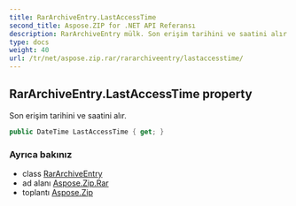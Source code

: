 ```yaml
---
title: RarArchiveEntry.LastAccessTime
second_title: Aspose.ZIP for .NET API Referansı
description: RarArchiveEntry mülk. Son erişim tarihini ve saatini alır.
type: docs
weight: 40
url: /tr/net/aspose.zip.rar/rararchiveentry/lastaccesstime/
---
```

## RarArchiveEntry.LastAccessTime property

Son erişim tarihini ve saatini alır.

```csharp
public DateTime LastAccessTime { get; }
```

### Ayrıca bakınız

* class [RarArchiveEntry](../)
* ad alanı [Aspose.Zip.Rar](../../rararchiveentry/)
* toplantı [Aspose.Zip](../../../)


